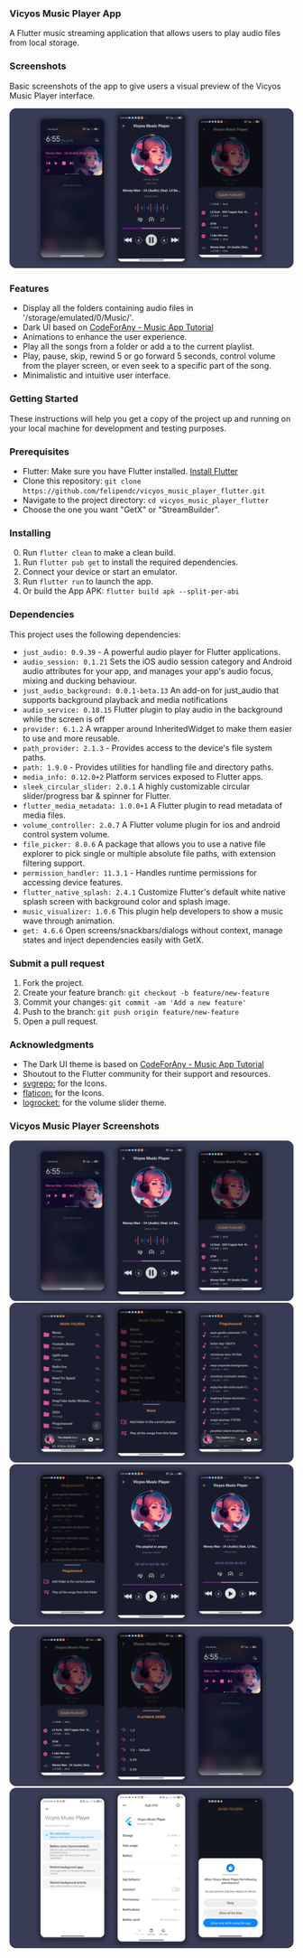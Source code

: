 ### Vicyos Music Player App

A Flutter music streaming application that allows users to play audio files from local storage.

### Screenshots

Basic screenshots of the app to give users a visual preview of the Vicyos Music Player interface.


<img src="https://github.com/felipendc/vicyos_music_player_flutter/blob/main/SCREENSHOTS_DEMO/main_demo.png">


### Features

- Display all the folders containing audio files in '/storage/emulated/0/Music/'.
- Dark UI based on [CodeForAny - Music App Tutorial](https://youtube.com/playlist?list=PLzcRC7PA0xWRXGSJZOyD5_SXyGIRt6VFr)
- Animations to enhance the user experience.
- Play all the songs from a folder or add a to the current playlist.
- Play, pause, skip, rewind 5 or go forward 5 seconds, control volume from the player screen, or even seek to a specific part of the song.
- Minimalistic and intuitive user interface.

### Getting Started

These instructions will help you get a copy of the project up and running on your local machine for development and testing purposes.

### Prerequisites

- Flutter: Make sure you have Flutter installed. [Install Flutter](https://flutter.dev/docs/get-started/install)
- Clone this repository: `git clone https://github.com/felipendc/vicyos_music_player_flutter.git`
- Navigate to the project directory: `cd vicyos_music_player_flutter`
- Choose the one you want "GetX" or "StreamBuilder".

### Installing

0. Run `flutter clean` to make a clean build.
1. Run `flutter pub get` to install the required dependencies.
2. Connect your device or start an emulator.
3. Run `flutter run` to launch the app.
4. Or build the App APK: `flutter build apk --split-per-abi`

### Dependencies

This project uses the following dependencies:

- `just_audio: 0.9.39` - A powerful audio player for Flutter applications.
- `audio_session: 0.1.21` Sets the iOS audio session category and Android audio attributes for your app, and manages your app's audio focus, mixing and ducking behaviour.
- `just_audio_background: 0.0.1-beta.13` An add-on for just_audio that supports background playback and media notifications
- `audio_service: 0.18.15` Flutter plugin to play audio in the background while the screen is off
- `provider: 6.1.2` A wrapper around InheritedWidget to make them easier to use and more reusable.
- `path_provider: 2.1.3` - Provides access to the device's file system paths.
- `path: 1.9.0` - Provides utilities for handling file and directory paths.
- `media_info: 0.12.0+2` Platform services exposed to Flutter apps.
- `sleek_circular_slider: 2.0.1` A highly customizable circular slider/progress bar & spinner for Flutter.
- `flutter_media_metadata: 1.0.0+1` A Flutter plugin to read metadata of media files.
- `volume_controller: 2.0.7` A Flutter volume plugin for ios and android control system volume.
- `file_picker: 8.0.6` A package that allows you to use a native file explorer to pick single or multiple absolute file paths, with extension filtering support.
- `permission_handler: 11.3.1` - Handles runtime permissions for accessing device features.
- `flutter_native_splash: 2.4.1` Customize Flutter's default white native splash screen with background color and splash image.
- `music_visualizer: 1.0.6` This plugin help developers to show a music wave through animation.
- `get: 4.6.6` Open screens/snackbars/dialogs without context, manage states and inject dependencies easily with GetX.

### Submit a pull request
1. Fork the project.
2. Create your feature branch: `git checkout -b feature/new-feature`
3. Commit your changes: `git commit -am 'Add a new feature'`
4. Push to the branch: `git push origin feature/new-feature`
5. Open a pull request.



### Acknowledgments

- The Dark UI theme is based on [CodeForAny - Music App Tutorial](https://youtube.com/playlist?list=PLzcRC7PA0xWRXGSJZOyD5_SXyGIRt6VFr)
- Shoutout to the Flutter community for their support and resources.
- [svgrepo:](https://www.svgrepo.com/) for the Icons. 
- [flaticon:](https://www.flaticon.com/) for the Icons. 
- [logrocket:](https://blog.logrocket.com/flutter-slider-widgets-deep-dive-with-examples/) for the volume slider theme.

### Vicyos Music Player Screenshots 

<img src="https://github.com/felipendc/vicyos_music_player_flutter/blob/main/SCREENSHOTS_DEMO/main_demo.png">
<img src="https://github.com/felipendc/vicyos_music_player_flutter/blob/main/SCREENSHOTS_DEMO/demo_1.png">
<img src="https://github.com/felipendc/vicyos_music_player_flutter/blob/main/SCREENSHOTS_DEMO/demo_2.png">
<img src="https://github.com/felipendc/vicyos_music_player_flutter/blob/main/SCREENSHOTS_DEMO/demo_3.png">
<img src="https://github.com/felipendc/vicyos_music_player_flutter/blob/main/SCREENSHOTS_DEMO/demo_4.png">

